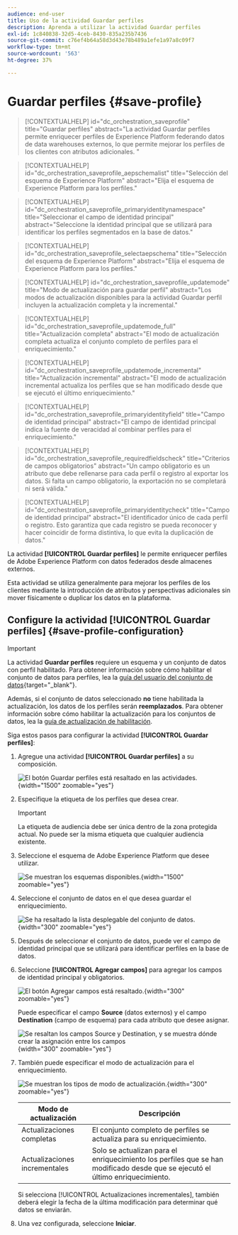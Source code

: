 ```yaml
---
audience: end-user
title: Uso de la actividad Guardar perfiles
description: Aprenda a utilizar la actividad Guardar perfiles
exl-id: 1c840838-32d5-4ceb-8430-835a235b7436
source-git-commit: c76ef4b64a58d3d43e78b489a1efe1a97a8c09f7
workflow-type: tm+mt
source-wordcount: '563'
ht-degree: 37%

---
```


# Guardar perfiles {#save-profile}

>[!CONTEXTUALHELP]
>id="dc_orchestration_saveprofile"
>title="Guardar perfiles"
>abstract="La actividad Guardar perfiles permite enriquecer perfiles de Experience Platform federando datos de data warehouses externos, lo que permite mejorar los perfiles de los clientes con atributos adicionales. "

>[!CONTEXTUALHELP]
>id="dc_orchestration_saveprofile_aepschemalist"
>title="Selección del esquema de Experience Platform"
>abstract="Elija el esquema de Experience Platform para los perfiles."

>[!CONTEXTUALHELP]
>id="dc_orchestration_saveprofile_primaryidentitynamespace"
>title="Seleccionar el campo de identidad principal"
>abstract="Seleccione la identidad principal que se utilizará para identificar los perfiles segmentados en la base de datos."

>[!CONTEXTUALHELP]
>id="dc_orchestration_saveprofile_selectaepschema"
>title="Selección del esquema de Experience Platform"
>abstract="Elija el esquema de Experience Platform para los perfiles."

>[!CONTEXTUALHELP]
>id="dc_orchestration_saveprofile_updatemode"
>title="Modo de actualización para guardar perfil"
>abstract="Los modos de actualización disponibles para la actividad Guardar perfil incluyen la actualización completa y la incremental."

>[!CONTEXTUALHELP]
>id="dc_orchestration_saveprofile_updatemode_full"
>title="Actualización completa"
>abstract="El modo de actualización completa actualiza el conjunto completo de perfiles para el enriquecimiento."

>[!CONTEXTUALHELP]
>id="dc_orchestration_saveprofile_updatemode_incremental"
>title="Actualización incremental"
>abstract="El modo de actualización incremental actualiza los perfiles que se han modificado desde que se ejecutó el último enriquecimiento."

>[!CONTEXTUALHELP]
>id="dc_orchestration_saveprofile_primaryidentityfield"
>title="Campo de identidad principal"
>abstract="El campo de identidad principal indica la fuente de veracidad al combinar perfiles para el enriquecimiento."

>[!CONTEXTUALHELP]
>id="dc_orchestration_saveprofile_requiredfieldscheck"
>title="Criterios de campos obligatorios"
>abstract="Un campo obligatorio es un atributo que debe rellenarse para cada perfil o registro al exportar los datos. Si falta un campo obligatorio, la exportación no se completará ni será válida."

>[!CONTEXTUALHELP]
>id="dc_orchestration_saveprofile_primaryidentitycheck"
>title="Campo de identidad principal"
>abstract="El identificador único de cada perfil o registro. Esto garantiza que cada registro se pueda reconocer y hacer coincidir de forma distintiva, lo que evita la duplicación de datos."

La actividad **[!UICONTROL Guardar perfiles]** le permite enriquecer perfiles de Adobe Experience Platform con datos federados desde almacenes externos.

Esta actividad se utiliza generalmente para mejorar los perfiles de los clientes mediante la introducción de atributos y perspectivas adicionales sin mover físicamente o duplicar los datos en la plataforma.

## Configure la actividad [!UICONTROL Guardar perfiles] {#save-profile-configuration}

>[!IMPORTANT]
>
>La actividad **Guardar perfiles** requiere un esquema y un conjunto de datos con perfil habilitado. Para obtener información sobre cómo habilitar el conjunto de datos para perfiles, lea la [guía del usuario del conjunto de datos](https://experienceleague.adobe.com/es/docs/experience-platform/catalog/datasets/user-guide#enable-profile){target="_blank"}.
>
>Además, si el conjunto de datos seleccionado **no** tiene habilitada la actualización, los datos de los perfiles serán **reemplazados**. Para obtener información sobre cómo habilitar la actualización para los conjuntos de datos, lea la [guía de actualización de habilitación](https://experienceleague.adobe.com/es/docs/experience-platform/catalog/datasets/enable-upsert).

Siga estos pasos para configurar la actividad **[!UICONTROL Guardar perfiles]**:

1. Agregue una actividad **[!UICONTROL Guardar perfiles]** a su composición.

   ![El botón Guardar perfiles está resaltado en las actividades.](../assets/save-profiles/save-profiles.png){width="1500" zoomable="yes"}

1. Especifique la etiqueta de los perfiles que desea crear.

   >[!IMPORTANT]
   >
   >La etiqueta de audiencia debe ser única dentro de la zona protegida actual. No puede ser la misma etiqueta que cualquier audiencia existente.

1. Seleccione el esquema de Adobe Experience Platform que desee utilizar.

   ![Se muestran los esquemas disponibles.](../assets/save-profiles/select-schema.png){width="1500" zoomable="yes"}

1. Seleccione el conjunto de datos en el que desea guardar el enriquecimiento.

   ![Se ha resaltado la lista desplegable del conjunto de datos.](../assets/save-profiles/select-dataset.png){width="300" zoomable="yes"}

1. Después de seleccionar el conjunto de datos, puede ver el campo de identidad principal que se utilizará para identificar perfiles en la base de datos.

1. Seleccione **[!UICONTROL Agregar campos]** para agregar los campos de identidad principal y obligatorios.

   ![El botón Agregar campos está resaltado.](../assets/save-profiles/add-fields.png){width="300" zoomable="yes"}

   Puede especificar el campo **Source** (datos externos) y el campo **Destination** (campo de esquema) para cada atributo que desee asignar.

   ![Se resaltan los campos Source y Destination, y se muestra dónde crear la asignación entre los campos](../assets/save-profiles/specify-mapping.png){width="300" zoomable="yes"}

1. También puede especificar el modo de actualización para el enriquecimiento.

   ![Se muestran los tipos de modo de actualización.](../assets/save-profiles/select-update-mode.png){width="300" zoomable="yes"}

   | Modo de actualización | Descripción |
   | ----------- | ----------- |
   | Actualizaciones completas | El conjunto completo de perfiles se actualiza para su enriquecimiento. |
   | Actualizaciones incrementales | Solo se actualizan para el enriquecimiento los perfiles que se han modificado desde que se ejecutó el último enriquecimiento. |

   Si selecciona [!UICONTROL Actualizaciones incrementales], también deberá elegir la fecha de la última modificación para determinar qué datos se enviarán.

1. Una vez configurada, seleccione **Iniciar**.
